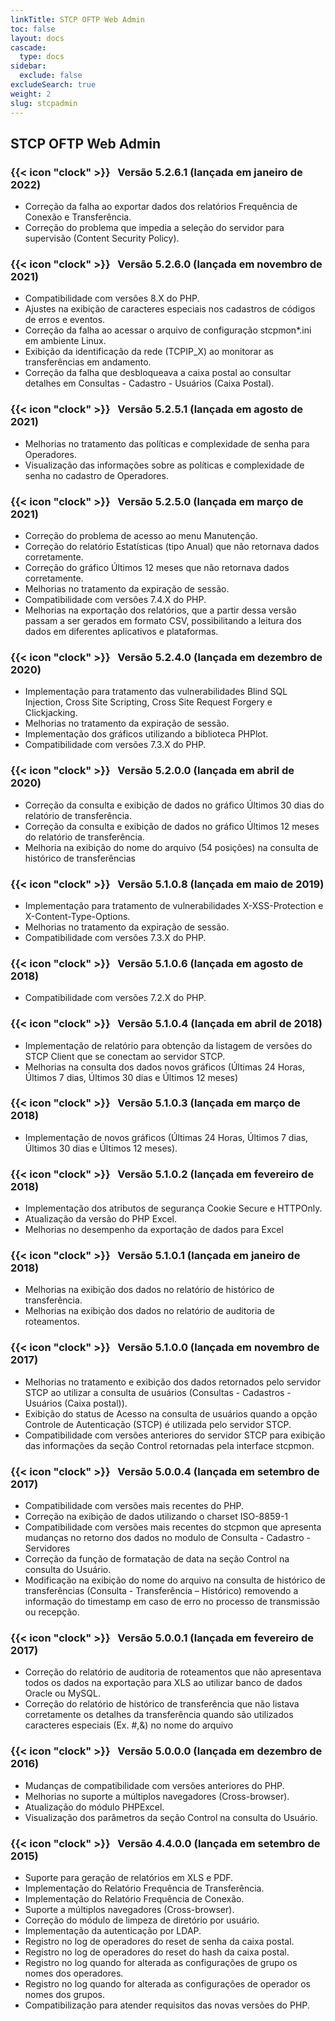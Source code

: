 ```yaml
---
linkTitle: STCP OFTP Web Admin
toc: false
layout: docs
cascade:
  type: docs
sidebar:
  exclude: false
excludeSearch: true
weight: 2
slug: stcpadmin
---
```

## STCP OFTP Web Admin

### {{< icon "clock" >}} &nbsp; Versão 5.2.6.1 (lançada em janeiro de 2022)

- Correção da falha ao exportar dados dos relatórios Frequência de Conexão e Transferência.
- Correção do problema que impedia a seleção do servidor para supervisão (Content Security Policy).

### {{< icon "clock" >}} &nbsp; Versão 5.2.6.0 (lançada em novembro de 2021)

- Compatibilidade com versões 8.X do PHP.
- Ajustes na exibição de caracteres especiais nos cadastros de códigos de erros e eventos.
- Correção da falha ao acessar o arquivo de configuração stcpmon\*.ini em ambiente Linux.
- Exibição da identificação da rede (TCPIP_X) ao monitorar as transferências em andamento.
- Correção da falha que desbloqueava a caixa postal ao consultar detalhes em Consultas - Cadastro - Usuários (Caixa Postal).

### {{< icon "clock" >}} &nbsp; Versão 5.2.5.1 (lançada em agosto de 2021)

- Melhorias no tratamento das políticas e complexidade de senha para Operadores.
- Visualização das informações sobre as políticas e complexidade de senha no cadastro de Operadores.

### {{< icon "clock" >}} &nbsp; Versão 5.2.5.0 (lançada em março de 2021)

- Correção do problema de acesso ao menu Manutenção.
- Correção do relatório Estatísticas (tipo Anual) que não retornava dados corretamente.
- Correção do gráfico Últimos 12 meses que não retornava dados corretamente.
- Melhorias no tratamento da expiração de sessão.
- Compatibilidade com versões 7.4.X do PHP.
- Melhorias na exportação dos relatórios, que a partir dessa versão passam a ser gerados em formato CSV, possibilitando a leitura dos dados em diferentes aplicativos e plataformas.

### {{< icon "clock" >}} &nbsp; Versão 5.2.4.0 (lançada em dezembro de 2020)

- Implementação para tratamento das vulnerabilidades Blind SQL Injection, Cross Site Scripting, Cross Site Request Forgery e Clickjacking.
- Melhorias no tratamento da expiração de sessão.
- Implementação dos gráficos utilizando a biblioteca PHPlot.
- Compatibilidade com versões 7.3.X do PHP.

### {{< icon "clock" >}} &nbsp; Versão 5.2.0.0 (lançada em abril de 2020)

- Correção da consulta e exibição de dados no gráfico Últimos 30 dias do relatório de transferência.
- Correção da consulta e exibição de dados no gráfico Últimos 12 meses do relatório de transferência.
- Melhoria na exibição do nome do arquivo (54 posições) na consulta de histórico de transferências

### {{< icon "clock" >}} &nbsp; Versão 5.1.0.8 (lançada em maio de 2019)

- Implementação para tratamento de vulnerabilidades X-XSS-Protection e X-Content-Type-Options.
- Melhorias no tratamento da expiração de sessão.
- Compatibilidade com versões 7.3.X do PHP.

### {{< icon "clock" >}} &nbsp; Versão 5.1.0.6 (lançada em agosto de 2018)

- Compatibilidade com versões 7.2.X do PHP.

### {{< icon "clock" >}} &nbsp; Versão 5.1.0.4 (lançada em abril de 2018)

- Implementação de relatório para obtenção da listagem de versões do STCP Client que se conectam ao
  servidor STCP.
- Melhorias na consulta dos dados novos gráficos (Últimas 24 Horas, Últimos 7 dias, Últimos 30 dias e Últimos 12 meses)

### {{< icon "clock" >}} &nbsp; Versão 5.1.0.3 (lançada em março de 2018)

- Implementação de novos gráficos (Últimas 24 Horas, Últimos 7 dias, Últimos 30 dias e Últimos 12 meses).

### {{< icon "clock" >}} &nbsp; Versão 5.1.0.2 (lançada em fevereiro de 2018)

- Implementação dos atributos de segurança Cookie Secure e HTTPOnly.
- Atualização da versão do PHP Excel.
- Melhorias no desempenho da exportação de dados para Excel

### {{< icon "clock" >}} &nbsp; Versão 5.1.0.1 (lançada em janeiro de 2018)

- Melhorias na exibição dos dados no relatório de histórico de transferência.
- Melhorias na exibição dos dados no relatório de auditoria de roteamentos.

### {{< icon "clock" >}} &nbsp; Versão 5.1.0.0 (lançada em novembro de 2017)

- Melhorias no tratamento e exibição dos dados retornados pelo servidor STCP ao utilizar a consulta de usuários (Consultas - Cadastros - Usuários (Caixa postal)).
- Exibição do status de Acesso na consulta de usuários quando a opção Controle de Autenticação (STCP) é utilizada pelo servidor STCP.
- Compatibilidade com versões anteriores do servidor STCP para exibição das informações da seção Control retornadas pela interface stcpmon.

### {{< icon "clock" >}} &nbsp; Versão 5.0.0.4 (lançada em setembro de 2017)

- Compatibilidade com versões mais recentes do PHP.
- Correção na exibição de dados utilizando o charset ISO-8859-1
- Compatibilidade com versões mais recentes do stcpmon que apresenta mudanças no retorno dos dados no modulo de Consulta - Cadastro - Servidores
- Correção da função de formatação de data na seção Control na consulta do Usuário.
- Modificação na exibição do nome do arquivo na consulta de histórico de transferências (Consulta - Transferência – Histórico) removendo a informação do timestamp em caso de erro no processo de transmissão ou recepção.

### {{< icon "clock" >}} &nbsp; Versão 5.0.0.1 (lançada em fevereiro de 2017)

- Correção do relatório de auditoria de roteamentos que não apresentava todos os dados na exportação para XLS ao utilizar banco de dados Oracle ou MySQL.
- Correção do relatório de histórico de transferência que não listava corretamente os detalhes da transferência quando são utilizados caracteres especiais (Ex. #,&) no nome do arquivo

### {{< icon "clock" >}} &nbsp; Versão 5.0.0.0 (lançada em dezembro de 2016)

- Mudanças de compatibilidade com versões anteriores do PHP.
- Melhorias no suporte a múltiplos navegadores (Cross-browser).
- Atualização do módulo PHPExcel.
- Visualização dos parâmetros da seção Control na consulta do Usuário.

### {{< icon "clock" >}} &nbsp; Versão 4.4.0.0 (lançada em setembro de 2015)

- Suporte para geração de relatórios em XLS e PDF.
- Implementação do Relatório Frequência de Transferência.
- Implementação do Relatório Frequência de Conexão.
- Suporte a múltiplos navegadores (Cross-browser).
- Correção do módulo de limpeza de diretório por usuário.
- Implementação da autenticação por LDAP.
- Registro no log de operadores do reset de senha da caixa postal.
- Registro no log de operadores do reset do hash da caixa postal.
- Registro no log quando for alterada as configurações de grupo os nomes dos operadores.
- Registro no log quando for alterada as configurações de operador os nomes dos grupos.
- Compatibilização para atender requisitos das novas versões do PHP.
